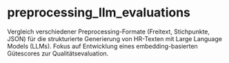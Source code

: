 # preprocessing_llm_evaluations
Vergleich verschiedener Preprocessing-Formate (Freitext, Stichpunkte, JSON) für die strukturierte Generierung von HR-Texten mit Large Language Models (LLMs). Fokus auf Entwicklung eines embedding-basierten Gütescores zur Qualitätsevaluation.
